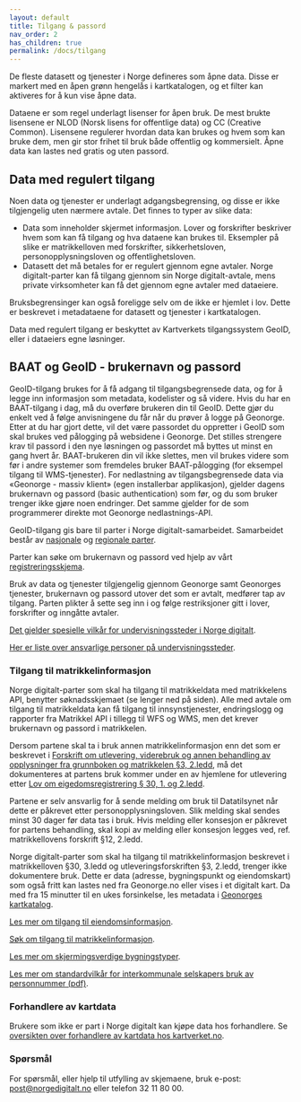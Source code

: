 ```yaml
---
layout: default
title: Tilgang & passord
nav_order: 2
has_children: true
permalink: /docs/tilgang
---
```


De fleste datasett og tjenester i Norge defineres som åpne data. Disse er markert med en åpen grønn hengelås i kartkatalogen, og et filter kan aktiveres for å kun vise åpne data.

Dataene er som regel underlagt lisenser for åpen bruk. De mest brukte lisensene er NLOD (Norsk lisens for offentlige data) og CC (Creative Common). Lisensene regulerer hvordan data kan brukes og hvem som kan bruke dem, men gir stor frihet til bruk både offentlig og kommersielt. Åpne data kan lastes ned gratis og uten passord.

## Data med regulert tilgang

Noen data og tjenester er underlagt adgangsbegrensing, og disse er ikke tilgjengelig uten nærmere avtale. Det finnes to typer av slike data:

- Data som inneholder skjermet informasjon. Lover og forskrifter beskriver hvem som kan få tilgang og hva dataene kan brukes til. Eksempler på slike er matrikkelloven med forskrifter, sikkerhetsloven, personopplysningsloven og offentlighetsloven.
- Datasett det må betales for er regulert gjennom egne avtaler. Norge digitalt-parter kan få tilgang gjennom sin Norge digitalt-avtale, mens private virksomheter kan få det gjennom egne avtaler med dataeiere.

Bruksbegrensinger kan også foreligge selv om de ikke er hjemlet i lov. Dette er beskrevet i metadataene for datasett og tjenester i kartkatalogen.

Data med regulert tilgang er beskyttet av Kartverkets tilgangssystem GeoID, eller i dataeiers egne løsninger.

## BAAT og GeoID - brukernavn og passord

GeoID-tilgang brukes for å få adgang til tilgangsbegrensede data, og for å legge inn informasjon som metadata, kodelister og så videre. Hvis du har en BAAT-tilgang i dag, må du overføre brukeren din til GeoID. Dette gjør du enkelt ved å følge anvisningene du får når du prøver å logge på Geonorge. Etter at du har gjort dette, vil det være passordet du oppretter i GeoID som skal brukes ved pålogging på websidene i Geonorge. Det stilles strengere krav til passord i den nye løsningen og passordet må byttes ut minst en gang hvert år. BAAT-brukeren din vil ikke slettes, men vil brukes videre som før i andre systemer som fremdeles bruker BAAT-pålogging (for eksempel tilgang til WMS-tjenester). For nedlastning av tilgangsbegrensede data via «Geonorge - massiv klient» (egen installerbar applikasjon), gjelder dagens brukernavn og passord (basic authentication) som før, og du som bruker trenger ikke gjøre noen endringer. Det samme gjelder for de som programmerer direkte mot Geonorge nedlastnings-API.

GeoID-tilgang gis bare til parter i Norge digitalt-samarbeidet. Samarbeidet består av [nasjonale](https://www.geonorge.no/globalassets/geonorge2/parter/nasjonale-parter-i-norge-digitalt-1.pdf) og [regionale parter](https://www.geonorge.no/globalassets/geonorge2/parter/regionale-parter-i-norge-digitalt.pdf).

Parter kan søke om brukernavn og passord ved hjelp av vårt [registreringsskjema](http://www.geonorge.no/NDUserForm/).

Bruk av data og tjenester tilgjengelig gjennom Geonorge samt Geonorges tjenester, brukernavn og passord utover det som er avtalt, medfører tap av tilgang. Parten plikter å sette seg inn i og følge restriksjoner gitt i lover, forskrifter og inngåtte avtaler.

[Det gjelder spesielle vilkår for undervisningssteder i Norge digitalt](https://www.geonorge.no/Geodataarbeid/Norge-digitalt/studenter-og-undervisningssteder/).

[Her er liste over ansvarlige personer på undervisningssteder](https://www.geonorge.no/globalassets/geonorge2/parter/nasjonale-parter-i-norge-digitalt-1.pdf).

### Tilgang til matrikkelinformasjon

Norge digitalt-parter som skal ha tilgang til matrikkeldata med matrikkelens API, benytter søknadsskjemaet (se lenger ned på siden). Alle med avtale om tilgang til matrikkeldata kan få tilgang til innsynstjenester, endringslogg og rapporter fra Matrikkel API i tillegg til WFS og WMS, men det krever brukernavn og passord i matrikkelen.

Dersom partene skal ta i bruk annen matrikkelinformasjon enn det som er beskrevet i [Forskrift om utlevering, viderebruk og annen behandling av opplysninger fra grunnboken og matrikkelen §3, 2.ledd](https://lovdata.no/dokument/SF/forskrift/2013-12-18-1599?q=matrikkellov), må det dokumenteres at partens bruk kommer under en av hjemlene for utlevering etter [Lov om eigedomsregistrering § 30, 1. og 2.ledd](https://lovdata.no/dokument/NL/lov/2005-06-17-101).

Partene er selv ansvarlig for å sende melding om bruk til Datatilsynet når dette er påkrevet etter personopplysningsloven. Slik melding skal sendes minst 30 dager før data tas i bruk. Hvis melding eller konsesjon er påkrevet for partens behandling, skal kopi av melding eller konsesjon legges ved, ref. matrikkellovens forskrift §12, 2.ledd.

Norge digitalt-parter som skal ha tilgang til matrikkelinformasjon beskrevet i matrikkelloven §30, 3.ledd og utleveringsforskriften §3, 2.ledd, trenger ikke dokumentere bruk. Dette er data (adresse, bygningspunkt og eiendomskart) som også fritt kan lastes ned fra Geonorge.no eller vises i et digitalt kart. Da med fra 15 minutter til en ukes forsinkelse, les metadata i [Geonorges kartkatalog](https://kartkatalog.geonorge.no/?type=dataset&type=series&type=service&organization=Kartverket&dataaccess=Det%20er%20ingen%20begrensninger%20p%C3%A5%20tilgang%20til%20datasett%20og%20tjenester&theme=Eiendom).

[Les mer om tilgang til eiendomsinformasjon](https://kartverket.no/api-og-data/eiendomsdata).

[Søk om tilgang til matrikkelinformasjon](https://kartverket.no/api-og-data/eiendomsdata/soknad-api-tilgang).

[Les mer om skjermingsverdige bygningstyper](https://www.kartverket.no/eiendom/bygninger/skjermingsverdige-bygningstyper).

[Les mer om standardvilkår for interkommunale selskapers bruk av personnummer (pdf)](https://www.geonorge.no/globalassets/geonorge2/diverse-filer-norge-digitalt/interkommunaleselskaperogbehovfortilgangtilpersonnummerimatrikkelen.pdf).

### Forhandlere av kartdata

Brukere som ikke er part i Norge digitalt kan kjøpe data hos forhandlere. Se [oversikten over forhandlere av kartdata hos kartverket.no](http://www.kartverket.no/Bestille/Bestille-kartdata/).

### Spørsmål

For spørsmål, eller hjelp til utfylling av skjemaene, bruk e-post: [post@norgedigitalt.no](mailto:post@norgedigitalt.no) eller telefon 32 11 80 00.
